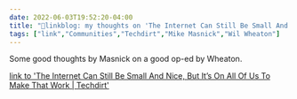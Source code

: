 ```yaml
---
date: 2022-06-03T19:52:20-04:00
title: "🔗linkblog: my thoughts on 'The Internet Can Still Be Small And Nice, But It’s On All Of Us To Make That Work | Techdirt'"
tags: ["link","Communities","Techdirt","Mike Masnick","Wil Wheaton"]
---
```

Some good thoughts by Masnick on a good op-ed by Wheaton.
 

[link to 'The Internet Can Still Be Small And Nice, But It’s On All Of Us To Make That Work | Techdirt'](https://www.techdirt.com/2022/06/03/the-internet-can-still-be-small-and-nice-but-its-on-all-of-us-to-make-that-work/)
